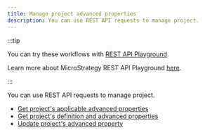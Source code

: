 ```yaml
---
title: Manage project advanced properties
description: You can use REST API requests to manage project.
---
```


<Available since="2021 Update 8" />

:::tip

You can try these workflows with [REST API Playground](https://www.postman.com/microstrategysdk/workspace/microstrategy-rest-api/folder/16131298-d30bab86-7c75-4b05-88d2-35ca2091e983?ctx=documentation).

Learn more about MicroStrategy REST API Playground [here](/docs/getting-started/playground.md).

:::

You can use REST API requests to manage project.

- [Get project's applicable advanced properties](get-project-applicable-advanced-properties.md)
- [Get project's definition and advanced properties](get-project-with-advanced-properties.md)
- [Update project's advanced property](update-project-advanced-property.md)
